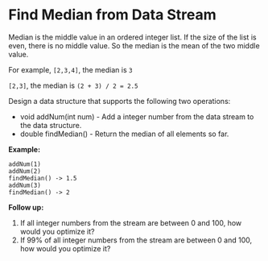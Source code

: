 # Find Median from Data Stream

Median is the middle value in an ordered integer list. If the size of the list is even, there is no middle value. So the median is the mean of the two middle value.

For example,
`[2,3,4]`, the median is `3`

`[2,3]`, the median is `(2 + 3) / 2 = 2.5`

Design a data structure that supports the following two operations:

- void addNum(int num) - Add a integer number from the data stream to the data structure.
- double findMedian() - Return the median of all elements so far.

__Example:__

```pseudo
addNum(1)
addNum(2)
findMedian() -> 1.5
addNum(3)
findMedian() -> 2
```

__Follow up:__

1. If all integer numbers from the stream are between 0 and 100, how would you optimize it?
2. If 99% of all integer numbers from the stream are between 0 and 100, how would you optimize it?